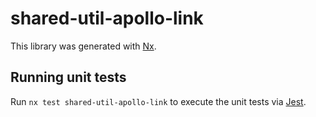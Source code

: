 # shared-util-apollo-link

This library was generated with [Nx](https://nx.dev).

## Running unit tests

Run `nx test shared-util-apollo-link` to execute the unit tests via [Jest](https://jestjs.io).

